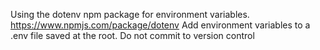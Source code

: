 Using the dotenv npm package for environment variables. https://www.npmjs.com/package/dotenv
Add environment variables to a .env file saved at the root. Do not commit to version control
